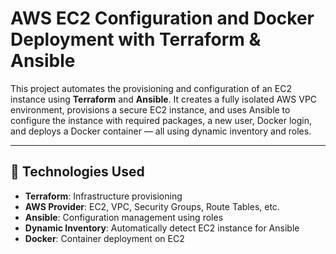 # AWS EC2 Configuration and Docker Deployment with Terraform & Ansible

This project automates the provisioning and configuration of an EC2 instance using **Terraform** and **Ansible**. It creates a fully isolated AWS VPC environment, provisions a secure EC2 instance, and uses Ansible to configure the instance with required packages, a new user, Docker login, and deploys a Docker container — all using dynamic inventory and roles.

---

## 🧰 Technologies Used

- **Terraform**: Infrastructure provisioning
- **AWS Provider**: EC2, VPC, Security Groups, Route Tables, etc.
- **Ansible**: Configuration management using roles
- **Dynamic Inventory**: Automatically detect EC2 instance for Ansible
- **Docker**: Container deployment on EC2